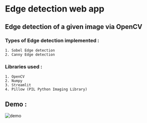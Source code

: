 
# Edge detection web app

## Edge detection of a given image via OpenCV


### Types of Edge detection implemented :

    1. Sobel Edge detection
    2. Canny Edge detection


### Libraries used : 

    1. OpenCV
    2. Numpy
    3. Streamlit
    4. Pillow (PIL Python Imaging Library)


## Demo : 
![demo](https://user-images.githubusercontent.com/63935255/152603419-e441134a-12a1-4bed-8c0b-dc1c2ac02bde.gif)

